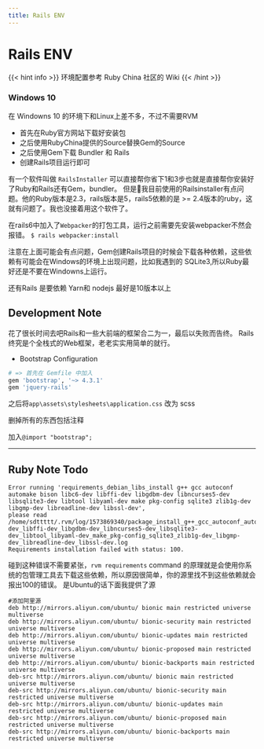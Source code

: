 ```yaml
---
title: Rails ENV
---
```


# Rails ENV


{{< hint info >}}
 环境配置参考 Ruby China 社区的 Wiki
 {{< /hint >}}

### Windows 10

在 Windowns 10 的环境下和Linux上差不多，不过不需要RVM
- 首先在Ruby官方网站下载好安装包
- 之后使用RubyChina提供的Source替换Gem的Source
- 之后使用Gem下载 Bundler 和 Rails
- 创建Rails项目运行即可

有一个软件叫做 <code>RailsInstaller</code> 可以直接帮你省下1和3步也就是直接帮你安装好了Ruby和Rails还有Gem，bundler。
但是🙅我目前使用的Railsinstaller有点问题。他的Ruby版本是2.3，rails版本是5，rails5依赖的是 >= 2.4版本的ruby，这就有问题了。我也没接着用这个软件了。

在rails6中加入了<code>Webpacker</code>的打包工具，运行之前需要先安装webpacker不然会报错。 <code>$ rails webpacker:install</code>

注意在上面可能会有点问题，Gem创建Rails项目的时候会下载各种依赖，这些依赖有可能会在Windows的环境上出现问题，比如我遇到的 SQLite3,所以Ruby最好还是不要在Windowns上运行。

还有Rails 是要依赖 Yarn和 nodejs 最好是10版本以上

## Development Note

花了很长时间去吧Rails和一些大前端的框架合二为一，最后以失败而告终。
Rails终究是个全栈式的Web框架，老老实实用简单的就行。

- Bootstrap Configuration

```ruby
# => 首先在 Gemfile 中加入
gem 'bootstrap', '~> 4.3.1'
gem 'jquery-rails'
```
之后将<code>app\assets\stylesheets\application.css</code> 改为 scss

删掉所有的东西包括注释

加入<code>@import "bootstrap";</code>

---

## Ruby Note Todo

```
Error running 'requirements_debian_libs_install g++ gcc autoconf automake bison libc6-dev libffi-dev libgdbm-dev libncurses5-dev libsqlite3-dev libtool libyaml-dev make pkg-config sqlite3 zlib1g-dev libgmp-dev libreadline-dev libssl-dev',
please read /home/sdttttt/.rvm/log/1573869340/package_install_g++_gcc_autoconf_automake_bison_libc6-dev_libffi-dev_libgdbm-dev_libncurses5-dev_libsqlite3-dev_libtool_libyaml-dev_make_pkg-config_sqlite3_zlib1g-dev_libgmp-dev_libreadline-dev_libssl-dev.log
Requirements installation failed with status: 100.
```

碰到这种错误不需要紧张，<code>rvm requirements</code> command 的原理就是会使用你系统的包管理工具去下载这些依赖，所以原因很简单，你的源里找不到这些依赖就会报出100的错误。
是Ubuntu的话下面我提供了源

```
#添加阿里源
deb http://mirrors.aliyun.com/ubuntu/ bionic main restricted universe multiverse
deb http://mirrors.aliyun.com/ubuntu/ bionic-security main restricted universe multiverse
deb http://mirrors.aliyun.com/ubuntu/ bionic-updates main restricted universe multiverse
deb http://mirrors.aliyun.com/ubuntu/ bionic-proposed main restricted universe multiverse
deb http://mirrors.aliyun.com/ubuntu/ bionic-backports main restricted universe multiverse
deb-src http://mirrors.aliyun.com/ubuntu/ bionic main restricted universe multiverse
deb-src http://mirrors.aliyun.com/ubuntu/ bionic-security main restricted universe multiverse
deb-src http://mirrors.aliyun.com/ubuntu/ bionic-updates main restricted universe multiverse
deb-src http://mirrors.aliyun.com/ubuntu/ bionic-proposed main restricted universe multiverse
deb-src http://mirrors.aliyun.com/ubuntu/ bionic-backports main restricted universe multiverse
```
